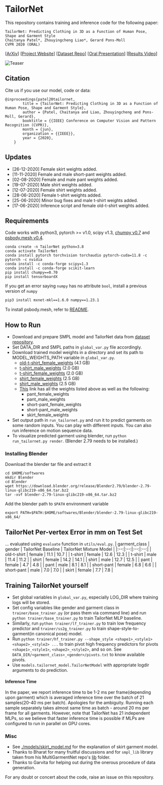 # TailorNet
This repository contains training and inference code for the following paper: 
```
TailorNet: Predicting Clothing in 3D as a Function of Human Pose, Shape and Garment Style  
Chaitanya Patel*, Zhouyingcheng Liao*, Gerard Pons-Moll  
CVPR 2020 (ORAL)  
```
[[ArXiv](https://arxiv.org/abs/2003.04583)]
[[Project Website](https://virtualhumans.mpi-inf.mpg.de/tailornet/)]
[[Dataset Repo](https://github.com/zycliao/TailorNet_dataset)]
[[Oral Presentation](https://www.youtube.com/watch?v=vg7a52zObjs)]
[[Results Video](https://www.youtube.com/watch?v=F0O21a_fsBQ)]

![Teaser](./z_results/patel20tailornet.png)

## Citation
Cite us if you use our model, code or data:
```
@inproceedings{patel20tailornet,
        title = {TailorNet: Predicting Clothing in 3D as a Function of Human Pose, Shape and Garment Style},
        author = {Patel, Chaitanya and Liao, Zhouyingcheng and Pons-Moll, Gerard},
        booktitle = {{IEEE} Conference on Computer Vision and Pattern Recognition (CVPR)},
        month = {jun},
        organization = {{IEEE}},
        year = {2020},
    }
```

## Updates
- [26-12-2020] Female skirt weights added.
- [11-11-2020] Female and male short-pant weights added.
- [02-08-2020] Female and male pant weights added.
- [19-07-2020] Male shirt weights added.
- [12-07-2020] Female shirt weights added.
- [28-06-2020] Female t-shirt weights added.
- [25-06-2020] Minor bug fixes and male t-shirt weights added.
- [17-06-2020] Inference script and female old-t-shirt weights added.

## Requirements
Code works with python3, pytorch >= v1.0, scipy v1.3, [chumpy v0.7](https://github.com/mattloper/chumpy) and [psbody.mesh v0.4](https://github.com/MPI-IS/mesh).

```shell
conda create -n TailorNet python=3.8
conda activate TailorNet
conda install pytorch torchvision torchaudio pytorch-cuda=11.8 -c pytorch -c nvidia
conda install -c conda-forge scipy=1.3
conda install -c conda-forge scikit-learn
pip install chumpy==0.70
pip install tensorboardX
```

If you get an error saying `numpy` has no attribute `bool`, install a previous version of `numpy`
```bash
pip3 install mxnet-mkl==1.6.0 numpy==1.23.1
```

To install psbody.mesh, refer to [README](https://github.com/NagabhushanSN24/mpi-is-mesh?tab=readme-ov-file#installation).

## How to Run
- Download and prepare SMPL model and TailorNet data from [dataset repository](https://github.com/zycliao/TailorNet_dataset).
- Set DATA_DIR and SMPL paths in `global_var.py` file accordingly.
- Download trained model weights in a directory and set its path to MODEL_WEIGHTS_PATH variable in `global_var.py`.
  - [old-t-shirt_female_weights](https://datasets.d2.mpi-inf.mpg.de/tailornet/old-t-shirt_female_weights.zip)
        (4.1 GB)
  - [t-shirt_male_weights](https://datasets.d2.mpi-inf.mpg.de/tailornet/t-shirt_male_weights.zip)
        (2.0 GB)
  - [t-shirt_female_weights](https://datasets.d2.mpi-inf.mpg.de/tailornet/t-shirt_female_weights.zip)
        (2.0 GB)
  - [shirt_female_weights](https://datasets.d2.mpi-inf.mpg.de/tailornet/shirt_female_weights.zip)
        (2.5 GB)
  - [shirt_male_weights](https://datasets.d2.mpi-inf.mpg.de/tailornet/shirt_male_weights.zip)
        (2.5 GB)
  - [This](https://nextcloud.mpi-klsb.mpg.de/index.php/s/LTWJPcRt7gsgoss) link has all the weights listed above as well as the following:
    - pant_female_weights
    - pant_male_weights
    - short-pant_female_weights
    - short-pant_male_weights
    - skirt_female_weights
- Set output path in `run_tailornet.py` and run it to predict garments on some random inputs. You can play with 
  different inputs. You can also run inference on motion sequence data.
- To visualize predicted garment using blender, run `python run_tailornet.py render`. (Blender 2.79 needs to be installed.)

### Installing Blender
Download the blender tar file and extract it
```shell
cd $HOME/softwares
mkdir Blender
cd Blender
wget https://download.blender.org/release/Blender2.79/blender-2.79-linux-glibc219-x86_64.tar.bz2
tar -xvf blender-2.79-linux-glibc219-x86_64.tar.bz2
```
Add the blender path to `$PATH` environment variable
```shell
export PATH=$PATH:$HOME/softwares/Blender/blender-2.79-linux-glibc219-x86_64/
```

## TailorNet Per-vertex Error in mm on Test Set
... evaluated using `evaluate` function in `utils/eval.py`.
| garment_class | gender | TailorNet Baseline | TailorNet Mixture Model |
|:--:|:--:|:--:|:--:|
|  old-t-shirt  | female | 11.1 | 10.7 |
|      t-shirt  | female | 12.6 | 12.3 |
|      t-shirt  |   male | 11.4 | 11.2 |
|        shirt  | female | 14.2 | 14.1 |
|        shirt  |   male | 12.7 | 12.5 |
|         pant  | female |  4.7 |  4.8 |
|         pant  |   male |  8.1 |  8.1 |
|   short-pant  | female |  6.8 |  6.6 |
|   short-pant  |   male |  7.0 |  7.0 |
|        skirt  | female |  7.7 |  7.8 |

## Training TailorNet yourself
- Set global variables in `global_var.py`, especially LOG_DIR where training logs will be stored.
- Set config variables like gender and garment class in `trainer/base_trainer.py` (or pass them via command line)
and run `python trainer/base_trainer.py` to train TailorNet MLP baseline.
- Similarly, run `python trainer/lf_trainer.py` to train low frequency predictor and `trainer/ss2g_trainer.py` to
train shape-style-to-garment(in canonical pose) model.
- Run `python trainer/hf_trainer.py --shape_style <shape1>_<style1> <shape2>_<style2> ...` to train pivot high 
frequency predictors for pivots `<shape1>_<style1>`, `<shape2>_<style2>`, and so on. See 
`DATA_DIR/<garment_class>_<gender>/pivots.txt` to know available pivots.
- Use `models.tailornet_model.TailorNetModel` with appropriate logdir arguments to do prediction.

#### Inference Time
In the paper, we report inference time to be 1-2 ms per frame(depending upon garment) which is averaged inference time over the batch of 21 samples(20-40 ms per batch). Apologies for the ambiguity. Running each sample separately takes almost same time as batch - around 20 ms per frame for all garments. However, note that TailorNet has 21 independent MLPs, so we believe that faster inference time is possible if MLPs are configured to run in parallel on GPU cores.

### Misc
- See [./models/skirt_model.md](./models/skirt_model.md) for the explanation of skirt garment model.
- Thanks to Bharat for many fruitful discussions and for `smpl_lib` library taken from his MultiGarmentNet 
repo's [lib](https://github.com/bharat-b7/MultiGarmentNetwork/tree/master/lib) folder.
- Thanks to Garvita for helping out during the onerous procedure of data generation.


For any doubt or concert about the code, raise an issue on this repository.
